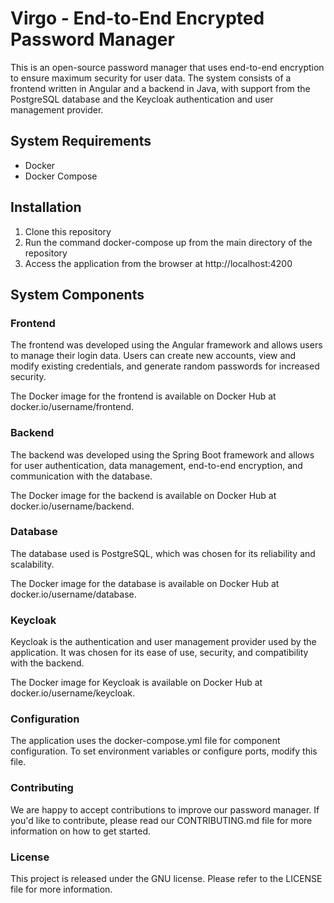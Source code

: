 # Virgo - End-to-End Encrypted Password Manager

This is an open-source password manager that uses end-to-end encryption to ensure maximum security for user data. The system consists of a frontend written in Angular and a backend in Java, with support from the PostgreSQL database and the Keycloak authentication and user management provider.

## System Requirements

- Docker
- Docker Compose

## Installation

1. Clone this repository
2. Run the command docker-compose up from the main directory of the repository
3. Access the application from the browser at http://localhost:4200

## System Components

### Frontend

The frontend was developed using the Angular framework and allows users to manage their login data. Users can create new accounts, view and modify existing credentials, and generate random passwords for increased security.

The Docker image for the frontend is available on Docker Hub at docker.io/username/frontend.

### Backend

The backend was developed using the Spring Boot framework and allows for user authentication, data management, end-to-end encryption, and communication with the database.

The Docker image for the backend is available on Docker Hub at docker.io/username/backend.

### Database

The database used is PostgreSQL, which was chosen for its reliability and scalability.

The Docker image for the database is available on Docker Hub at docker.io/username/database.

### Keycloak

Keycloak is the authentication and user management provider used by the application. It was chosen for its ease of use, security, and compatibility with the backend.

The Docker image for Keycloak is available on Docker Hub at docker.io/username/keycloak.

### Configuration

The application uses the docker-compose.yml file for component configuration. To set environment variables or configure ports, modify this file.

### Contributing

We are happy to accept contributions to improve our password manager. If you'd like to contribute, please read our CONTRIBUTING.md file for more information on how to get started.

### License
This project is released under the GNU license. Please refer to the LICENSE file for more information.
